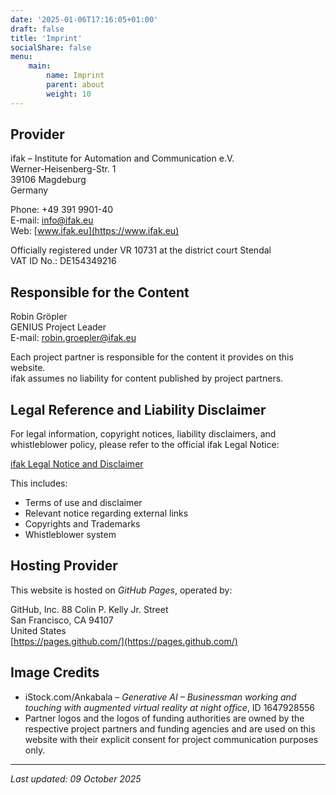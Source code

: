 ```yaml
---
date: '2025-01-06T17:16:05+01:00'
draft: false
title: 'Imprint'
socialShare: false
menu:
    main:
        name: Imprint
        parent: about
        weight: 10
---
```



## Provider

ifak – Institute for Automation and Communication e.V.  
Werner-Heisenberg-Str. 1  
39106 Magdeburg  
Germany  

Phone: +49 391 9901-40  
E-mail: [info@ifak.eu](mailto:info@ifak.eu)  
Web: [www.ifak.eu](https://www.ifak.eu)

Officially registered under VR 10731 at the district court Stendal  
VAT ID No.: DE154349216

## Responsible for the Content

Robin Gröpler  
GENIUS Project Leader  
E-mail: [robin.groepler@ifak.eu](mailto:robin.groepler@ifak.eu)

Each project partner is responsible for the content it provides on this website.  
ifak assumes no liability for content published by project partners.

## Legal Reference and Liability Disclaimer

For legal information, copyright notices, liability disclaimers, and whistleblower policy, please refer to the official ifak Legal Notice:

[ifak Legal Notice and Disclaimer](https://www.ifak.eu/en/imprint)

This includes:
- Terms of use and disclaimer
- Relevant notice regarding external links
- Copyrights and Trademarks
- Whistleblower system  

## Hosting Provider

This website is hosted on *GitHub Pages*, operated by:

GitHub, Inc.
88 Colin P. Kelly Jr. Street  
San Francisco, CA 94107  
United States  
[https://pages.github.com/](https://pages.github.com/)

## Image Credits

- iStock.com/Ankabala – *Generative AI – Businessman working and touching with augmented virtual reality at night office*, ID 1647928556
- Partner logos and the logos of funding authorities are owned by the respective project partners and funding agencies and are used on this website with their explicit consent for project communication purposes only.

---

*Last updated: 09 October 2025*
